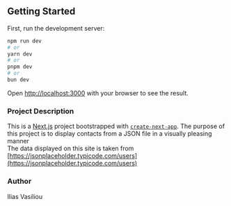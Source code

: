 ## Getting Started

First, run the development server:

```bash
npm run dev
# or
yarn dev
# or
pnpm dev
# or
bun dev
```

Open [http://localhost:3000](http://localhost:3000) with your browser to see the result.

### Project Description 
This is a [Next.js](https://nextjs.org/) project bootstrapped with [`create-next-app`](https://github.com/vercel/next.js/tree/canary/packages/create-next-app). The purpose of this project is to display contacts from a JSON file in a visually pleasing manner\
The data displayed on this site is taken from [https://jsonplaceholder.typicode.com/users](https://jsonplaceholder.typicode.com/users)



### Author 
Ilias Vasiliou
